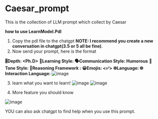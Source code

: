 # Caesar_prompt
This is the collection of LLM prompt which collect by Caesar

**how to use LearnModel.Pdl**
1. Copy the pdl file to the chatgpt **NOTE: I recommend you create a new conversation in chatgpt(3.5 or 5 all be fine)**.
2. Now send your prompt, here is the format

**🎚Depth: <Ph.D>**
**🧠Learning Style: <Global>**
**🗣️Communication Style: Humorous**
**🌟Tone Style: <Friendly>**
**🔎Reasoning Framework <Deductive>:**
**😀Emojis: <✅>**
**🌐Language: <English>**
**🌐Interaction Language: <Chinese>**
  ![image](https://github.com/zzkcaesar/Caesar_prompt/assets/37184407/476c97c0-f67a-4bc7-96db-6f4bc80ddc38)

3. learn what you want to learn!
![image](https://github.com/zzkcaesar/Caesar_prompt/assets/37184407/ccfc3f1f-6b5c-4cb0-91a2-97184188ec7f)
![image](https://github.com/zzkcaesar/Caesar_prompt/assets/37184407/8fd7146d-b15d-4bd8-a72a-7dea513765b0)

4. More feature you should know
  
  ![image](https://github.com/zzkcaesar/Caesar_prompt/assets/37184407/f95d81bb-7318-4bcd-9a45-2c9908aa72f9)
  
  YOU can also ask chatgpt to find help when you use this prompt.



